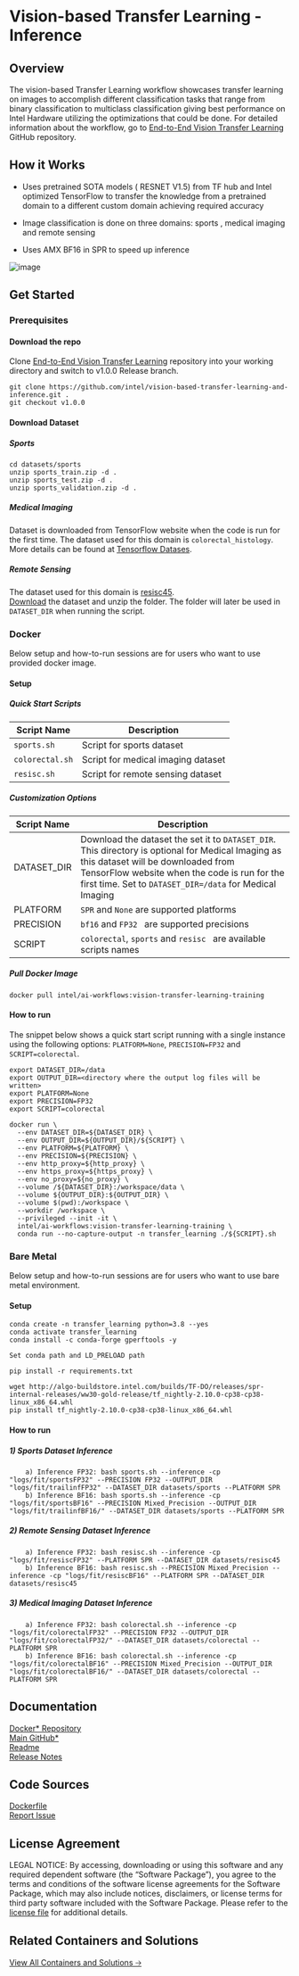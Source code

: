 # **Vision-based Transfer Learning - Inference**

## **Overview**
The vision-based Transfer Learning workflow showcases transfer learning on images to accomplish different classification tasks that range from binary classification to multiclass classification giving best performance on Intel Hardware utilizing the optimizations that could be done. For detailed information about the workflow, go to [End-to-End Vision Transfer Learning](https://github.com/intel/vision-based-transfer-learning-and-inference) GitHub repository.

## **How it Works**

* Uses pretrained SOTA models ( RESNET V1.5) from TF hub and Intel optimized TensorFlow to transfer the knowledge from a pretrained domain to a different custom domain achieving required accuracy

* Image classification is done on three domains: sports , medical imaging and remote sensing

* Uses AMX  BF16 in SPR to speed up inference

![image](https://github.com/intel-innersource/frameworks.ai.end2end-ai-pipelines.e2e-vision-transfer-learning/assets/99835661/bbe35b14-5f75-4d92-bcd1-bcbc360f0443)

## Get Started

### **Prerequisites**

#### Download the repo
Clone [End-to-End Vision Transfer Learning](https://github.com/intel/vision-based-transfer-learning-and-inference) repository into your working directory and switch to v1.0.0 Release branch.
```
git clone https://github.com/intel/vision-based-transfer-learning-and-inference.git .
git checkout v1.0.0
```

#### Download Dataset

##### Sports
```
cd datasets/sports
unzip sports_train.zip -d .
unzip sports_test.zip -d .
unzip sports_validation.zip -d .
 ```      
##### Medical Imaging
Dataset is downloaded from TensorFlow website when the code is run for the first time. The dataset used for this domain is `colorectal_histology`. More details can be found at [Tensorflow Datases](https://www.tensorflow.org/datasets/catalog/colorectal_histology). 

##### Remote Sensing
The dataset used for this domain is [resisc45](https://www.tensorflow.org/datasets/catalog/resisc45).  
[Download](https://onedrive.live.com/?authkey=%21AHHNaHIlzp%5FIXjs&cid=5C5E061130630A68&id=5C5E061130630A68%21107&parId=5C5E061130630A68%21112&action=locate ) the dataset and unzip the folder. The folder will later be used in `DATASET_DIR` when running the script.

### **Docker**
Below setup and how-to-run sessions are for users who want to use provided docker image.

#### Setup 

##### Quick Start Scripts
| Script Name | Description | 
| --- | --- |
| `sports.sh` | Script for sports dataset |
| `colorectal.sh` | Script for medical imaging dataset | 
| `resisc.sh` | Script for remote sensing dataset | 

##### Customization Options
| Script Name | Description | 
| --- | --- |
| DATASET_DIR | Download the dataset the set it to `DATASET_DIR`. This directory is optional for Medical Imaging as this dataset will be downloaded from TensorFlow website when the code is run for the first time. Set to `DATASET_DIR=/data` for Medical Imaging | 
| PLATFORM | `SPR` and `None` are supported platforms | 
| PRECISION | `bf16` and `FP32 ` are supported precisions | 
| SCRIPT | `colorectal`, `sports` and `resisc ` are available scripts names | 

##### Pull Docker Image
```
docker pull intel/ai-workflows:vision-transfer-learning-training
```
#### How to run
The snippet below shows a quick start script running with a single instance using the following options: `PLATFORM=None`, `PRECISION=FP32` and `SCRIPT=colorectal`.
```
export DATASET_DIR=/data
export OUTPUT_DIR=<directory where the output log files will be written>
export PLATFORM=None
export PRECISION=FP32
export SCRIPT=colorectal

docker run \
  --env DATASET_DIR=${DATASET_DIR} \
  --env OUTPUT_DIR=${OUTPUT_DIR}/${SCRIPT} \
  --env PLATFORM=${PLATFORM} \
  --env PRECISION=${PRECISION} \
  --env http_proxy=${http_proxy} \
  --env https_proxy=${https_proxy} \
  --env no_proxy=${no_proxy} \
  --volume /${DATASET_DIR}:/workspace/data \
  --volume ${OUTPUT_DIR}:${OUTPUT_DIR} \
  --volume $(pwd):/workspace \
  --workdir /workspace \
  --privileged --init -it \
  intel/ai-workflows:vision-transfer-learning-training \
  conda run --no-capture-output -n transfer_learning ./${SCRIPT}.sh
```

### **Bare Metal**
Below setup and how-to-run sessions are for users who want to use bare metal environment. 

#### Setup 
```
conda create -n transfer_learning python=3.8 --yes
conda activate transfer_learning
conda install -c conda-forge gperftools -y

Set conda path and LD_PRELOAD path

pip install -r requirements.txt

wget http://algo-buildstore.intel.com/builds/TF-DO/releases/spr-internal-releases/ww30-gold-release/tf_nightly-2.10.0-cp38-cp38-linux_x86_64.whl
pip install tf_nightly-2.10.0-cp38-cp38-linux_x86_64.whl
```


#### How to run
   ##### 1) Sports Dataset Inference
        a) Inference FP32: bash sports.sh --inference -cp "logs/fit/sportsFP32" --PRECISION FP32 --OUTPUT_DIR "logs/fit/trailinfFP32" --DATASET_DIR datasets/sports --PLATFORM SPR
        b) Inference BF16: bash sports.sh --inference -cp "logs/fit/sportsBF16" --PRECISION Mixed_Precision --OUTPUT_DIR "logs/fit/trailinfBF16/" --DATASET_DIR datasets/sports --PLATFORM SPR
        
   ##### 2) Remote Sensing Dataset Inference
        a) Inference FP32: bash resisc.sh --inference -cp "logs/fit/resiscFP32" --PLATFORM SPR --DATASET_DIR datasets/resisc45
        b) Inference BF16: bash resisc.sh --PRECISION Mixed_Precision --inference -cp "logs/fit/resiscBF16" --PLATFORM SPR --DATASET_DIR datasets/resisc45

   ##### 3) Medical Imaging Dataset Inference
        a) Inference FP32: bash colorectal.sh --inference -cp "logs/fit/colorectalFP32" --PRECISION FP32 --OUTPUT_DIR "logs/fit/colorectalFP32/" --DATASET_DIR datasets/colorectal --PLATFORM SPR
        b) Inference BF16: bash colorectal.sh --inference -cp "logs/fit/colorectalBF16" --PRECISION Mixed_Precision --OUTPUT_DIR "logs/fit/colorectalBF16/" --DATASET_DIR datasets/colorectal --PLATFORM SPR

## Documentation
[Docker* Repository](https://hub.docker.com/u/intel) <br>
[Main GitHub*](https://github.com/intel/vision-based-transfer-learning-and-inference)<br>
[Readme](https://github.com/intel/vision-based-transfer-learning-and-inference/blob/main/README.md)<br>
[Release Notes](https://github.com/intel/vision-based-transfer-learning-and-inference/releases/tag/v1.0.0)<br>

## Code Sources
[Dockerfile](https://github.com/intel/ai-workflows/blob/v0.1.0/transfer_learning/tensorflow/resnet50/training/Dockerfile.vision-transfer-learning)<br>
[Report Issue](https://community.intel.com/t5/Intel-Optimized-AI-Frameworks/bd-p/optimized-ai-frameworks)<br>

## License Agreement
LEGAL NOTICE: By accessing, downloading or using this software and any required dependent software (the “Software Package”), you agree to the terms and conditions of the software license agreements for the Software Package, which may also include notices, disclaimers, or license terms for third party software included with the Software Package. Please refer to the [license file](https://github.com/intel/ai-workflows/blob/main/LICENSE) for additional details.

## Related Containers and Solutions
[View All Containers and Solutions 🡢](https://www.intel.com/content/www/us/en/developer/tools/software-catalog/containers.html)
